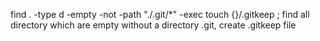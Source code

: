find . -type d -empty -not -path "./.git/*" -exec  touch {}/.gitkeep \;
find all directory which are empty without a directory .git, create .gitkeep file
